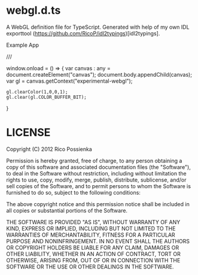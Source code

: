 webgl.d.ts
==========

A WebGL definition file for TypeScript. Generated with help of my own IDL exporttool (https://github.com/RicoP/idl2typings)[idl2typings].

Example App

  ///<reference path="webgl.d.ts" />

  window.onload = () => { 
  	var canvas : any = document.createElement("canvas"); 
  	document.body.appendChild(canvas); 
  	var gl = <WebGLRenderingContext> canvas.getContext("experimental-webgl"); 

  	gl.clearColor(1,0,0,1);
  	gl.clear(gl.COLOR_BUFFER_BIT); 
  }


LICENSE
=======
Copyright (C) 2012 Rico Possienka 

Permission is hereby granted, free of charge, to any person obtaining a copy of this software and associated documentation files (the "Software"), to deal in the Software without restriction, including without limitation the rights to use, copy, modify, merge, publish, distribute, sublicense, and/or sell copies of the Software, and to permit persons to whom the Software is furnished to do so, subject to the following conditions:

The above copyright notice and this permission notice shall be included in all copies or substantial portions of the Software.

THE SOFTWARE IS PROVIDED "AS IS", WITHOUT WARRANTY OF ANY KIND, EXPRESS OR IMPLIED, INCLUDING BUT NOT LIMITED TO THE WARRANTIES OF MERCHANTABILITY, FITNESS FOR A PARTICULAR PURPOSE AND NONINFRINGEMENT. IN NO EVENT SHALL THE AUTHORS OR COPYRIGHT HOLDERS BE LIABLE FOR ANY CLAIM, DAMAGES OR OTHER LIABILITY, WHETHER IN AN ACTION OF CONTRACT, TORT OR OTHERWISE, ARISING FROM, OUT OF OR IN CONNECTION WITH THE SOFTWARE OR THE USE OR OTHER DEALINGS IN THE SOFTWARE.
